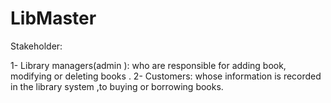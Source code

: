 # LibMaster
Stakeholder:

1- Library managers(admin ): who are responsible for adding book, modifying or deleting books .
2- Customers: whose information is recorded in the library system ,to buying or borrowing books.
